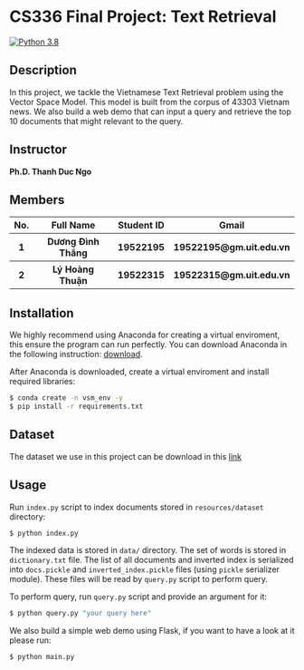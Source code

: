 # CS336 Final Project: Text Retrieval
[![Python 3.8](https://img.shields.io/badge/python-3.8-blue.svg)](https://www.python.org/)

## Description
In this project, we tackle the Vietnamese Text Retrieval problem using the Vector Space Model. This model is built from the corpus of 43303 Vietnam news. We also build a web demo that can input a query and retrieve the top 10 documents that might relevant to the query.
## Instructor
<b>Ph.D. Thanh Duc Ngo</b>

## Members
<table>
  <tr>
    <th>No.</th>
    <th>Full Name</th>
    <th>Student ID</th>
    <th>Gmail</th>
  </tr>
  <tr>
    <th>1</th>
    <th>Dương Đình Thắng</th>
    <th>19522195</th>
    <th>19522195@gm.uit.edu.vn</th>
  </tr>
  <tr>
    <th>2</th>
    <th>Lý Hoàng Thuận</th>
    <th>19522315</th>
    <th>19522315@gm.uit.edu.vn</th>
  </tr>
</table>

## Installation

We highly recommend using Anaconda for creating a virtual enviroment, this ensure the program can run perfectly. You can download Anaconda in the following instruction: [download](https://docs.conda.io/projects/conda/en/latest/user-guide/install/download.html).

After Anaconda is downloaded, create a virtual enviroment and install required libraries:

```bash
$ conda create -n vsm_env -y
$ pip install -r requirements.txt
```

## Dataset
The dataset we use in this project can be download in this [link](https://drive.google.com/drive/folders/1CnBSEoWIVuZ3RwZE6JfP0HTge7UIMDD4?usp=sharing)

## Usage

Run `index.py` script to index documents stored in `resources/dataset` directory:

```bash
$ python index.py
```

The indexed data is stored in `data/` directory. The set of words is stored in `dictionary.txt` file.
The list of all documents and inverted index is serialized into `docs.pickle` and `inverted_index.pickle` files (using `pickle` serializer module). These files will be read by `query.py` script to perform query.

To perform query, run `query.py` script and provide an argument for it:

```bash
$ python query.py "your query here"
```

We also build a simple web demo using Flask, if you want to have a look at it please run:

```bash
$ python main.py
```
